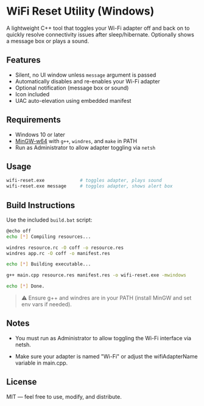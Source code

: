 # WiFi Reset Utility (Windows)

A lightweight C++ tool that toggles your Wi-Fi adapter off and back on to quickly resolve connectivity issues after sleep/hibernate. Optionally shows a message box or plays a sound.

## Features

- Silent, no UI window unless `message` argument is passed
- Automatically disables and re-enables your Wi-Fi adapter
- Optional notification (message box or sound)
- Icon included
- UAC auto-elevation using embedded manifest

## Requirements

- Windows 10 or later
- [MinGW-w64](https://www.mingw-w64.org/) with `g++`, `windres`, and `make` in PATH
- Run as Administrator to allow adapter toggling via `netsh`

## Usage

```bash
wifi-reset.exe             # toggles adapter, plays sound
wifi-reset.exe message     # toggles adapter, shows alert box
```

## Build Instructions
Use the included `build.bat` script:

```bash
@echo off
echo [*] Compiling resources...

windres resource.rc -O coff -o resource.res
windres app.rc -O coff -o manifest.res

echo [*] Building executable...

g++ main.cpp resource.res manifest.res -o wifi-reset.exe -mwindows

echo [*] Done.
```

>⚠️ Ensure g++ and windres are in your PATH (install MinGW and set env vars if needed).

## Notes
- You must run as Administrator to allow toggling the Wi-Fi interface via netsh.

- Make sure your adapter is named "Wi-Fi" or adjust the wifiAdapterName variable in main.cpp.

## License
MIT — feel free to use, modify, and distribute.